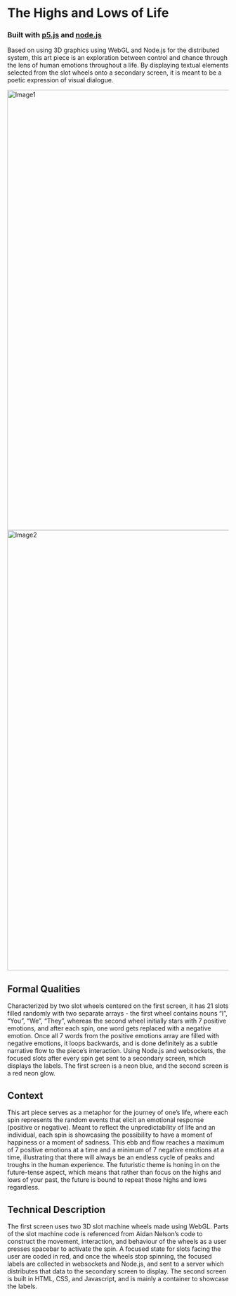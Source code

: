# The Highs and Lows of Life

### **Built with [p5.js](https://p5js.org/) and [node.js](https://nodejs.org/en)**

Based on using 3D graphics using WebGL and Node.js for the distributed system, this art piece is an exploration between control and chance through the lens of human emotions throughout a life. By displaying textual elements selected from the slot wheels onto a secondary screen, it is meant to be a poetic expression of visual dialogue. 

<img src="https://github.com/lamvpham/the-highs-and-lows-of-life/blob/master/image1.png?raw=true" width="1000" title="Image1" alt="Image1">
<img src="https://github.com/lamvpham/the-highs-and-lows-of-life/blob/master/image2.png?raw=true" width="1000" title="Image2" alt="Image2">


## Formal Qualities
Characterized by two slot wheels centered on the first screen, it has 21 slots filled randomly with two separate arrays - the first wheel contains nouns “I”, “You”, “We”, “They”, whereas the second wheel initially stars with 7 positive emotions, and after each spin, one word gets replaced with a negative emotion. Once all 7 words from the positive emotions array are filled with negative emotions, it loops backwards, and is done definitely as a subtle narrative flow to the piece’s interaction. Using Node.js and websockets, the focused slots after every spin get sent to a secondary screen, which displays the labels. The first screen is a neon blue, and the second screen is a red neon glow.

## Context
This art piece serves as a metaphor for the journey of one’s life, where each spin represents the random events that elicit an emotional response (positive or negative). Meant to reflect the unpredictability of life and an individual, each spin is showcasing the possibility to have a moment of happiness or a moment of sadness. This ebb and flow reaches a maximum of 7 positive emotions at a time and a minimum of 7 negative emotions at a time, illustrating that there will always be an endless cycle of peaks and troughs in the human experience. The futuristic theme is honing in on the future-tense aspect, which means that rather than focus on the highs and lows of your past, the future is bound to repeat those highs and lows regardless.  


## Technical Description
The first screen uses two 3D slot machine wheels made using WebGL. Parts of the slot machine code is referenced from Aidan Nelson’s code to construct the movement, interaction, and behaviour of the wheels as a user presses spacebar to activate the spin. A focused state for slots facing the user are coded in red, and once the wheels stop spinning, the focused labels are collected in websockets and Node.js, and sent to a server which distributes that data to the secondary screen to display. The second screen is built in HTML, CSS, and Javascript, and is mainly a container to showcase the labels.
